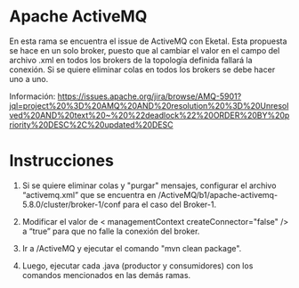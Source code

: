 # Apache ActiveMQ
En esta rama se encuentra el issue de ActiveMQ con Eketal. Esta propuesta se hace en un solo broker, puesto que al cambiar el valor en el campo del archivo .xml en todos los brokers de la topología definida fallará la conexión. Si se quiere eliminar colas en todos los brokers se debe hacer uno a uno.

Información: https://issues.apache.org/jira/browse/AMQ-5901?jql=project%20%3D%20AMQ%20AND%20resolution%20%3D%20Unresolved%20AND%20text%20~%20%22deadlock%22%20ORDER%20BY%20priority%20DESC%2C%20updated%20DESC

# Instrucciones

1. Si se quiere eliminar colas y "purgar" mensajes, configurar el archivo “activemq.xml” que se encuentra en /ActiveMQ/b1/apache-activemq-5.8.0/cluster/broker-1/conf para el caso del Broker-1.

2. Modificar el valor de < managementContext createConnector="false" /> a “true” para que no falle la conexión del broker.

3. Ir a /ActiveMQ y ejecutar el comando "mvn clean package".

3. Luego, ejecutar cada .java (productor y consumidores) con los comandos mencionados en las demás ramas.
